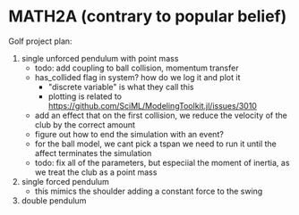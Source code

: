 # MATH2A (contrary to popular belief)

Golf project plan:

1) single unforced pendulum with point mass 
    - todo: add coupling to ball collision, momentum transfer
    - has_collided flag in system? how do we log it and plot it 
        - "discrete variable" is what they call this 
        - plotting is related to https://github.com/SciML/ModelingToolkit.jl/issues/3010
    - add an effect that on the first collision, we reduce the velocity of the club by the correct amount 
    - figure out how to end the simulation with an event?
    - for the ball model, we cant pick a tspan we need to run it until the affect terminates the simulation
    - todo: fix all of the parameters, but especiial the moment of inertia, as we treat the club as a point mass
2) single forced pendulum 
    - this mimics the shoulder adding a constant force to the swing 
3) double pendulum
